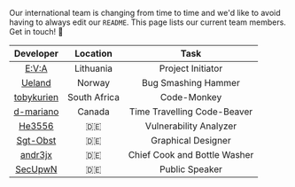 Our international team is changing from time to time and we'd like to avoid having to always edit our `README`. This page lists our current team members. Get in touch! :love_letter: 

|                              Developer                         |  Location   |              Task            |
|:--------------------------------------------------------------:|:-----------:|:----------------------------:|
|[E:V:A](mailto:a3841c3c@opayq.com)                              | Lithuania   |       Project Initiator      |
|[Ueland](http://h3x.no/)                                        | Norway      |      Bug Smashing Hammer     |
|[tobykurien](http://tobykurien.com/)                            | South Africa|        Code-Monkey           |
|[d-mariano](mailto:dave.mariano1991@gmail.com)                  | Canada      | Time Travelling Code-Beaver  |
|[He3556](mailto:info@dm-development.de)                         | :de:        |    Vulnerability Analyzer    |
|[Sgt-Obst](http://forum.xda-developers.com/member.php?u=5102584)| :de:        |      Graphical Designer      |
|[andr3jx](mailto:9414f52d@opayq.com)                            | :de:        | Chief Cook and Bottle Washer |
|[SecUpwN](mailto:SecUpwN@protonmail.ch)                         | :de:        |         Public Speaker       |